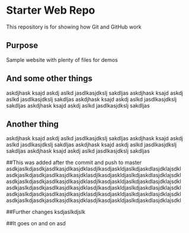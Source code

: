 # Starter Web Repo

This repository is for showing how Git and GitHub work

## Purpose

Sample website with plenty of files for demos


## And some other things
askdjhask ksajd askdj aslkd jasdlkasjdkslj sakdljas
askdjhask ksajd askdj aslkd jasdlkasjdkslj sakdljas
askdjhask ksajd askdj aslkd jasdlkasjdkslj sakdljas
askdjhask ksajd askdj aslkd jasdlkasjdkslj sakdljas

## Another thing
askdjhask ksajd askdj aslkd jasdlkasjdkslj sakdljas
askdjhask ksajd askdj aslkd jasdlkasjdkslj sakdljas
askdjhask ksajd askdj aslkd jasdlkasjdkslj sakdljas
askdjhask ksajd askdj aslkd jasdlkasjdkslj sakdljas


##This was added after the commit and push to master
asdkjaslkdjasdkjasdlkasjdlkasjdklasdjlkasdjaskldjaslkdjaskdlasjdklajsdkl
asdkjaslkdjasdkjasdlkasjdlkasjdklasdjlkasdjaskldjaslkdjaskdlasjdklajsdkl
asdkjaslkdjasdkjasdlkasjdlkasjdklasdjlkasdjaskldjaslkdjaskdlasjdklajsdkl
asdkjaslkdjasdkjasdlkasjdlkasjdklasdjlkasdjaskldjaslkdjaskdlasjdklajsdkl
asdkjaslkdjasdkjasdlkasjdlkasjdklasdjlkasdjaskldjaslkdjaskdlasjdklajsdkl
asdkjaslkdjasdkjasdlkasjdlkasjdklasdjlkasdjaskldjaslkdjaskdlasjdklajsdkl

##Further changes
ksdjaslkdjslk


##It goes on and on
asd
